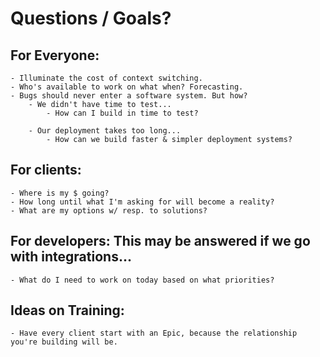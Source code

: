 # Questions / Goals?

## For Everyone:
    - Illuminate the cost of context switching.
    - Who's available to work on what when? Forecasting.
    - Bugs should never enter a software system. But how?
        - We didn't have time to test...
            - How can I build in time to test?

        - Our deployment takes too long...
            - How can we build faster & simpler deployment systems?

## For clients:
    - Where is my $ going?
    - How long until what I'm asking for will become a reality?
    - What are my options w/ resp. to solutions?

## For developers: This may be answered if we go with integrations...
    - What do I need to work on today based on what priorities?

## Ideas on Training:
    - Have every client start with an Epic, because the relationship you're building will be.
